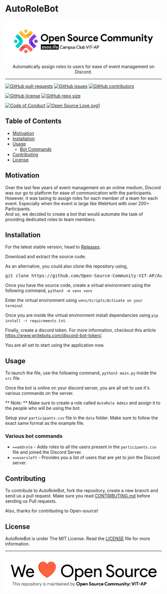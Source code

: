 # AutoRoleBot

<p align="center">
    <img src="assets/Logo.png" alt="Logo" border="0">
    <br>Automatically assign roles to users for ease of event management on Discord.
</p>

---

[![GitHub pull-requests](https://img.shields.io/github/issues-pr/Open-Source-Community-VIT-AP/AutoRoleBot.svg)](https://github.com/Open-Source-Community-VIT-AP/AutoRoleBot/pulls)
[![GitHub issues](https://img.shields.io/github/issues/Open-Source-Community-VIT-AP/AutoRoleBot.svg)](https://github.com/Open-Source-Community-VIT-AP/AutoRoleBot/issues)
[![GitHub contributors](https://img.shields.io/github/contributors/Open-Source-Community-VIT-AP/AutoRoleBot.svg)](https://github.com/Open-Source-Community-VIT-AP/AutoRoleBot/graphs/contributors)

[![GitHub license](https://img.shields.io/github/license/Open-Source-Community-VIT-AP/AutoRoleBot)](https://github.com/Open-Source-Community-VIT-AP/AutoRoleBot/blob/master/LICENSE)
[![GitHub repo size](https://img.shields.io/github/repo-size/Open-Source-Community-VIT-AP/AutoRoleBot)](https://github.com/Open-Source-Community-VIT-AP/AutoRoleBot)

[![Code of Conduct](https://img.shields.io/badge/code%20of-conduct-ff69b4.svg?style=flat)](https://github.com/Open-Source-Community-VIT-AP/AutoRoleBot/blob/master/.github/CODE_OF_CONDUCT.md)
[![Open Source Love svg1](https://img.shields.io/static/v1?label=Open&message=Source%20%E2%9D%A4%EF%B8%8F&color=blueviolet)](https://github.com/Open-Source-Community-VIT-AP/AutoRoleBot/blob/master/.github/CONTRIBUTING.md)

## Table of Contents

-   [Motivation](#Motivation)
-   [Installation](#Installation)
-   [Usage](#Usage)
    -   [Bot Commands](#Various-bot-commands)
-   [Contributing](#Contributing)
-   [License](#License)

## Motivation

Over the last few years of event management on an online medium, Discord was our go to platform for ease of communication with the participants.
However, it was taxing to assign roles for each member of a team for each event. Especially when the event is large like WebHunt with over 200+ Participants. \
And so, we decided to create a bot that would automate the task of providing dedicated roles to team members.

## Installation

For the latest stable version, head to [Releases](https://github.com/Open-Source-Community-VIT-AP/AutoRoleBot/releases).

Download and extract the source code.

As an alternative, you could also clone the repository using,

<pre>
git clone https://github.com/Open-Source-Community-VIT-AP/AutoRoleBot
</pre>

Once you have the source code, create a virtual environment using the following command,
`python3 -m venv venv`

Enter the virtual environment using `venv/Scripts/Activate on your terminal`

Once you are inside the virtual environment install dependancies using `pip install -r requirements.txt`.

Finally, create a discord token. For more information, checkout this article https://www.writebots.com/discord-bot-token/.

You are all set to start using the application now.

## Usage

<!--- Provide instructions on how to use the application after installing it --->

To launch the file, use the following command, `python3 main.py` inside the `src` file.

Once the bot is online on your discord server, you are all set to use it's various commands on the server.

** Note: ** Make sure to create a role called `AutoRole Admin` and assign it to the people who will be using the bot.

Setup your `participants.csv` file in the `data` folder. Make sure to follow the exact same format as the example file.

### Various bot commands

-   `==addrole` - Adds roles to all the users present in the `participants.csv` file and joined the Discord Server.
-   `==usersleft` - Provides you a list of users that are yet to join the Discord server.

## Contributing

To contribute to AutoRoleBot, fork the repository, create a new branch and send us a pull request. Make sure you read [CONTRIBUTING.md](https://github.com/Open-Source-Community-VIT-AP/AutoRoleBot/blob/master/.github/CONTRIBUTING.md) before sending us Pull requests.

Also, thanks for contributing to Open-source!

## License

AutoRoleBot is under The MIT License. Read the [LICENSE](https://github.com/Open-Source-Community-VIT-AP/AutoRoleBot/blob/master/LICENSE) file for more information.

---

<img src="assets/footercredits.png" width = "600px">
